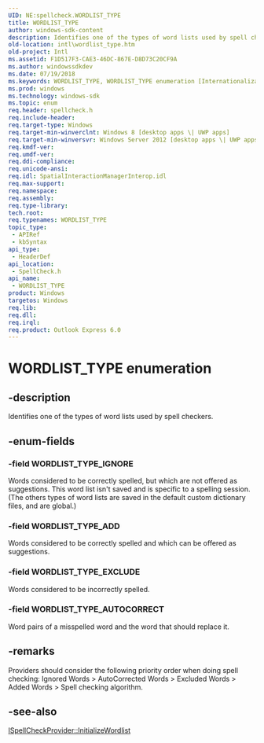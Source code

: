```yaml
---
UID: NE:spellcheck.WORDLIST_TYPE
title: WORDLIST_TYPE
author: windows-sdk-content
description: Identifies one of the types of word lists used by spell checkers.
old-location: intl\wordlist_type.htm
old-project: Intl
ms.assetid: F1D517F3-CAE3-46DC-867E-D8D73C20CF9A
ms.author: windowssdkdev
ms.date: 07/19/2018
ms.keywords: WORDLIST_TYPE, WORDLIST_TYPE enumeration [Internationalization for Windows Applications], WORDLIST_TYPE_ADD, WORDLIST_TYPE_AUTOCORRECT, WORDLIST_TYPE_EXCLUDE, WORDLIST_TYPE_IGNORE, intl.wordlist_type, spellcheck/WORDLIST_TYPE, spellcheck/WORDLIST_TYPE_ADD, spellcheck/WORDLIST_TYPE_AUTOCORRECT, spellcheck/WORDLIST_TYPE_EXCLUDE, spellcheck/WORDLIST_TYPE_IGNORE
ms.prod: windows
ms.technology: windows-sdk
ms.topic: enum
req.header: spellcheck.h
req.include-header: 
req.target-type: Windows
req.target-min-winverclnt: Windows 8 [desktop apps \| UWP apps]
req.target-min-winversvr: Windows Server 2012 [desktop apps \| UWP apps]
req.kmdf-ver: 
req.umdf-ver: 
req.ddi-compliance: 
req.unicode-ansi: 
req.idl: SpatialInteractionManagerInterop.idl
req.max-support: 
req.namespace: 
req.assembly: 
req.type-library: 
tech.root: 
req.typenames: WORDLIST_TYPE
topic_type:
 - APIRef
 - kbSyntax
api_type:
 - HeaderDef
api_location:
 - SpellCheck.h
api_name:
 - WORDLIST_TYPE
product: Windows
targetos: Windows
req.lib: 
req.dll: 
req.irql: 
req.product: Outlook Express 6.0
---
```


# WORDLIST_TYPE enumeration


## -description


Identifies one of the types of word lists used by spell checkers.


## -enum-fields




### -field WORDLIST_TYPE_IGNORE

Words considered to be correctly spelled, but which are not offered as  suggestions. This word list isn't saved and is specific to a spelling session. (The others types of word lists are saved in the default custom dictionary files, and are global.)


### -field WORDLIST_TYPE_ADD

Words considered to be correctly spelled and which can be offered as  suggestions.


### -field WORDLIST_TYPE_EXCLUDE

Words considered to be incorrectly spelled.


### -field WORDLIST_TYPE_AUTOCORRECT

Word pairs of a misspelled word and the word that should replace it.


## -remarks



Providers should consider the following priority order when doing spell checking:
Ignored Words &gt; AutoCorrected Words &gt; Excluded Words &gt; Added Words &gt; Spell checking algorithm.




## -see-also




<a href="https://msdn.microsoft.com/B1E3D0F9-8A6B-431F-A8AF-46D783E23FEF">ISpellCheckProvider::InitializeWordlist</a>
 

 

